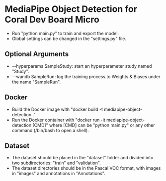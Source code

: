 # MediaPipe Object Detection for Coral Dev Board Micro

- Run "python main.py" to train and export the model.
- Global settings can be changed in the "settings.py" file.

## Optional Arguments
- --hyperparams SampleStudy: start an hyperparameter study named "Study".
- --wandb SampleRun: log the training process to Weights & Biases under the name "SampleRun".

## Docker
- Build the Docker image with "docker build -t mediapipe-object-detection ."
- Run the Docker container with "docker run -it mediapipe-object-detection [CMD]"
 where [CMD] can be "python main.py" or any other command (/bin/bash to open a shell).

## Dataset
- The dataset should be placed in the "dataset" folder and divided into two subdirectories: "train" and "validation".
- The dataset directories should be in the Pascal VOC format, with images in "images" and annotations in "Annotations".
